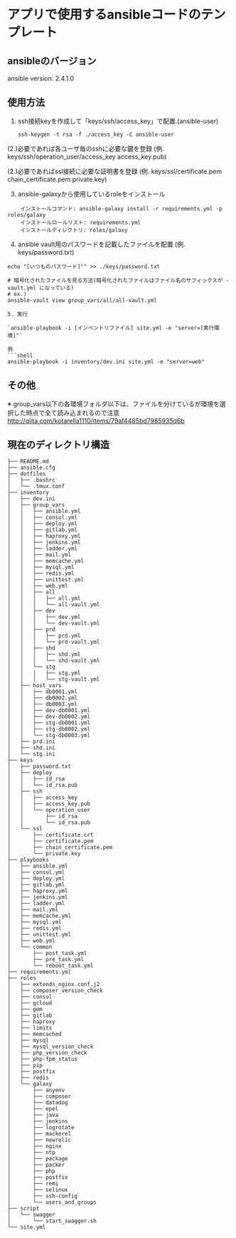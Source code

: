 # アプリで使用するansibleコードのテンプレート

## ansibleのバージョン
ansible version: 2.4.1.0


## 使用方法

1. ssh接続keyを作成して「keys/ssh/access_key」で配置.(ansible-user) <br />
    ```
    ssh-keygen -t rsa -f ./access_key -C ansible-user
    ```


(2.)必要であれば各ユーザ毎のsshに必要な鍵を登録 (例. keys/ssh/operation_user/access_key access_key.pub)

(2.)必要であればssl接続に必要な証明書を登録 (例. keys/ssl/certificate.pem chain_certificate.pem private.key)


3. ansible-galaxyから使用しているroleをインストール
```
    インストールコマンド: ansible-galaxy install -r requirements.yml -p roles/galaxy
    インストールロールリスト: requirements.yml
    インストールディレクトリ: roles/galaxy
```

4. ansible vault用のパスワードを記載したファイルを配置 (例. keys/password.txt)
```
echo "[いつものパスワード]"" >> ./keys/password.txt

# 暗号化されたファイルを見る方法(暗号化されたファイルはファイル名のサフィックスが -vault.yml になっている)
# ex.)
ansible-vault view group_vars/all/all-vault.yml

5. 実行

`ansible-playbook -i [インベントリファイル] site.yml -e "server=[実行環境]"`

例
```shell
ansible-playbook -i inventory/dev.ini site.yml -e "server=web"
```


## その他

※ group_vars以下の各環境フォルダ以下は、ファイルを分けているが環境を選択した時点で全て読み込まれるので注意
http://qiita.com/kotarella1110/items/79af4485bd7985935d6b


## 現在のディレクトリ構造
```
├── README.md
├── ansible.cfg
├── dotfiles
│   ├── .bashrc
│   └── .tmux.conf
├── inventory
│   ├── dev.ini
│   ├── group_vars
│   │   ├── ansible.yml
│   │   ├── consul.yml
│   │   ├── deploy.yml
│   │   ├── gitlab.yml
│   │   ├── haproxy.yml
│   │   ├── jenkins.yml
│   │   ├── ladder.yml
│   │   ├── mail.yml
│   │   ├── memcache.yml
│   │   ├── mysql.yml
│   │   ├── redis.yml
│   │   ├── unittest.yml
│   │   ├── web.yml
│   │   ├── all
│   │   │   ├── all.yml
│   │   │   └── all-vault.yml
│   │   ├── dev
│   │   │   ├── dev.yml
│   │   │   └── dev-vault.yml
│   │   ├── prd
│   │   │   ├── prd.yml
│   │   │   └── prd-vault.yml
│   │   ├── shd
│   │   │   ├── shd.yml
│   │   │   └── shd-vault.yml
│   │   └── stg
│   │   │   ├── stg.yml
│   │   │   └── stg-vault.yml
│   ├── host_vars
│   │   ├── db0001.yml
│   │   ├── db0002.yml
│   │   ├── db0003.yml
│   │   ├── dev-db0001.yml
│   │   ├── dev-db0002.yml
│   │   ├── stg-db0001.yml
│   │   ├── stg-db0002.yml
│   │   └── stg-db0003.yml
│   ├── prd.ini
│   ├── shd.ini
│   └── stg.ini
├── keys
│   ├── password.txt
│   ├── deploy
│   │   ├── id_rsa
│   │   └── id_rsa.pub
│   ├── ssh
│   │   ├── access_key
│   │   ├── access_key.pub
│   │   └── operation_user
│   │       ├── id_rsa
│   │       └── id_rsa.pub
│   └── ssl
│       ├── certificate.crt
│       ├── certificate.pem
│       ├── chain_certificate.pem
│       └── private.key
├── playbooks
│   ├── ansible.yml
│   ├── consul.yml
│   ├── deploy.yml
│   ├── gitlab.yml
│   ├── haproxy.yml
│   ├── jenkins.yml
│   ├── ladder.yml
│   ├── mail.yml
│   ├── memcache.yml
│   ├── mysql.yml
│   ├── redis.yml
│   ├── unittest.yml
│   ├── web.yml
│   └── common
│       ├── post_task.yml
│       ├── pre_task.yml
│       └── reboot_task.yml
├── requirements.yml
├── roles
│   ├── extends_nginx.conf.j2
│   ├── composer_version_check
│   ├── consul
│   ├── gcloud
│   ├── gem
│   ├── gitlab
│   ├── haproxy
│   ├── limits
│   ├── memcached
│   ├── mysql
│   ├── mysql_version_check
│   ├── php_version_check
│   ├── php-fpm_status
│   ├── pip
│   ├── postfix
│   ├── redis
│   └── galaxy
│       ├── anyenv
│       ├── composer
│       ├── datadog
│       ├── epel
│       ├── java
│       ├── jenkins
│       ├── logrotate
│       ├── mackerel
│       ├── newrelic
│       ├── nginx
│       ├── ntp
│       ├── package
│       ├── packer
│       ├── php
│       ├── postfix
│       ├── remi
│       ├── selinux
│       ├── ssh-config
│       └── users_and_groups
├── script
│   └── swagger
│       └── start_swagger.sh
└── site.yml
```
